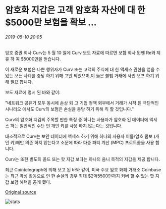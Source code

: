 # 암호화 지갑은 고객 암호화 자산에 대 한 $5000만 보험을 확보 ...

###### 2019-05-10 20:05

암호 증권 회사 Curv는 5 월 10 일에 Curv 보도 자료에 따르면 보험 회사 뮌헨 Re와 제휴 하 여 $5000만을 얻습니다.

이 새로운 보험은 나쁜 행위자가 Curv 또는 고객의 주식에 대 한 액세스 권한을 얻을 수 있는 모든 사례를 충당 하기 위해 고안 되었으며,이 둘은 불법 거래에 사인 오프 하기 위해 필요 합니다.

보도 자료에 명시 된 바와 같이:

"네트워크 공유가 모두 동시에 손상 되 고 기업 정책 외부에서 거래가 시작 된 극단적인 시나리오 에서도 Curv의 보험은 손실을 충당 하기 위해 킥 할 것입니다."

Curv의 암호화 지갑의 주목할 만한 특징 중 하나는 사용자가 암호화 된 데이터에 액세스 하는 일반적인 수단 인 개인 키를 사용 하지 않는다는 것입니다.

대조적으로 Curv는 보안 데이터에 액세스 하기 위해 하나의 사용자 이름/암호 콤보 (개인 키)에만 의존 하지 않는다고 소문에 따라 다중 파티 계산 (MPC) 프로토콜을 사용 합니다.

Curv는 또한 별도의 콜드 또는 핫 지갑 보다는 하나의 옴니 목적의 지갑을 제공 합니다.

최근 Cointelegraph에 의해 보고 된 바와 같이, 미국 주요 암호 화폐 거래소 Coinbase는 최근 악성 활동으로 인 한 손실의 경우 최대 $2억5500만까지 커버 할 수 있는 핫 지갑 보험 혜택을 공개 했다.

[Original source](https://cointelegraph.com/news/crypto-wallet-secures-50-million-insurance-for-customer-crypto-assets)

![stats](https://c.statcounter.com/11760860/0/a89fa40b/1/ "stats")